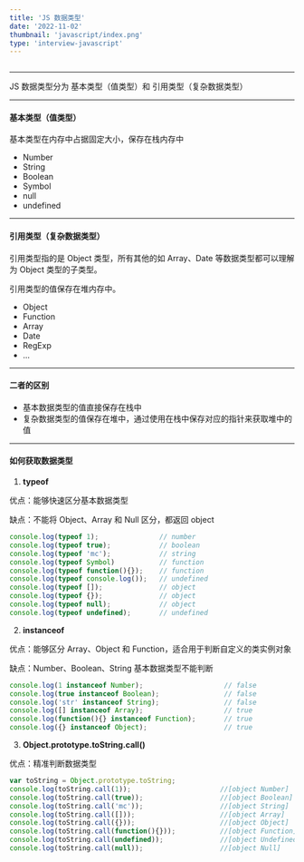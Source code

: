 ```yaml
---
title: 'JS 数据类型'
date: '2022-11-02'
thumbnail: 'javascript/index.png'
type: 'interview-javascript'
---
```

```toc
```
---

JS 数据类型分为 基本类型（值类型）和 引用类型（复杂数据类型）

---
#### 基本类型（值类型）

基本类型在内存中占据固定大小，保存在栈内存中

- Number
- String
- Boolean
- Symbol
- null
- undefined

---

#### 引用类型（复杂数据类型）

引用类型指的是 Object 类型，所有其他的如 Array、Date 等数据类型都可以理解为 Object 类型的子类型。

引用类型的值保存在堆内存中。

- Object
- Function
- Array
- Date
- RegExp
- ...

---

#### 二者的区别

- 基本数据类型的值直接保存在栈中
- 复杂数据类型的值保存在堆中，通过使用在栈中保存对应的指针来获取堆中的值

---

#### 如何获取数据类型

1. **typeof**

优点：能够快速区分基本数据类型

缺点：不能将 Object、Array 和 Null 区分，都返回 object

```js
console.log(typeof 1);               // number
console.log(typeof true);            // boolean
console.log(typeof 'mc');            // string
console.log(typeof Symbol)           // function
console.log(typeof function(){});    // function
console.log(typeof console.log());   // undefined
console.log(typeof []);              // object 
console.log(typeof {});              // object
console.log(typeof null);            // object
console.log(typeof undefined);       // undefined
```

2. **instanceof**

优点：能够区分 Array、Object 和 Function，适合用于判断自定义的类实例对象

缺点：Number、Boolean、String 基本数据类型不能判断

```js
console.log(1 instanceof Number);                    // false
console.log(true instanceof Boolean);                // false 
console.log('str' instanceof String);                // false  
console.log([] instanceof Array);                    // true
console.log(function(){} instanceof Function);       // true
console.log({} instanceof Object);                   // true
```

3. **Object.prototype.toString.call()**

优点：精准判断数据类型

```js
var toString = Object.prototype.toString;
console.log(toString.call(1));                      //[object Number]
console.log(toString.call(true));                   //[object Boolean]
console.log(toString.call('mc'));                   //[object String]
console.log(toString.call([]));                     //[object Array]
console.log(toString.call({}));                     //[object Object]
console.log(toString.call(function(){}));           //[object Function]
console.log(toString.call(undefined));              //[object Undefined]
console.log(toString.call(null));                   //[object Null]
```
